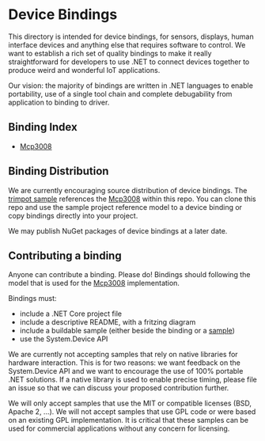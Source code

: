 # Device Bindings

This directory is intended for device bindings, for sensors, displays, human interface devices and anything else that requires software to control. We want to establish a rich set of quality bindings to make it really straightforward for developers to use .NET to connect devices together to produce weird and wonderful IoT applications.

Our vision: the majority of bindings are written in .NET languages to enable portability, use of a single tool chain and complete debugability from application to binding to driver.

## Binding Index

* [Mcp3008](Mcp3008)

## Binding Distribution

We are currently encouraging source distribution of device bindings. The [trimpot sample](../../sample/trimpot/trimpot.csproj) references the [Mcp3008](Mcp3008.csproj) within this repo. You can clone this repo and use the sample project reference model to a device binding or copy bindings directly into your project.

We may publish NuGet packages of device bindings at a later date.

## Contributing a binding

Anyone can contribute a binding. Please do! Bindings should following the model that is used for the [Mcp3008](Mcp3008) implementation.

Bindings must:

* include a .NET Core project file
* include a descriptive README, with a fritzing diagram
* include a buildable sample (either beside the binding or a [sample](../samples))
* use the System.Device API

We are currently not accepting samples that rely on native libraries for hardware interaction. This is for two reasons: we want feedback on the System.Device API and we want to encourage the use of 100% portable .NET solutions. If a native library is used to enable precise timing, please file an issue so that we can discuss your proposed contribution further.

We will only accept samples that use the MIT or compatible licenses (BSD, Apache 2, ...). We will not accept samples that use GPL code or were based on an existing GPL implementation. It is critical that these samples can be used for commercial applications without any concern for licensing.
